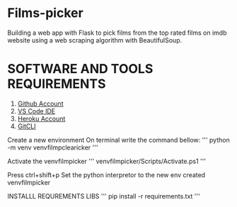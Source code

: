 # Films-picker
Building a web app with Flask to pick films from the top rated films on imdb website using a web scraping algorithm with BeautifulSoup.

# SOFTWARE AND TOOLS REQUIREMENTS
1. [Github Account](https://github.com/)
2. [VS Code IDE](https://github.com/)
3. [Heroku Account](https://heroku.com/)
4. [GitCLI](https://git-scm.com/book/en/v2/Getting-Started-The-Command-Line)

Create a new environment
On terminal write the command bellow:
'''
 python -m venv venvfilmpclearicker
'''

Activate the venvfilmpicker
'''
venvfilmpicker/Scripts/Activate.ps1
'''

Press ctrl+shift+p
Set the python interpretor to the new env created venvfilmpicker

INSTALLL REQUREMENTS LIBS
'''
pip install -r requirements.txt
'''


